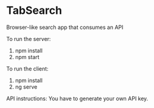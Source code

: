 # TabSearch
Browser-like search app that consumes an API

To run the server: 
1. npm install
2. npm start

To run the client: 
1. npm install
2. ng serve

API instructions:
You have to generate your own API key.
